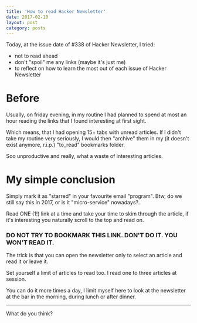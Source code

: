 ```yaml
---
title: 'How to read Hacker Newsletter'
date: 2017-02-10
layout: post
category: posts
---
```


Today, at the issue date of #338 of Hacker Newsletter, I tried:

- not to read ahead
- don't "spoil" me any links (maybe it's just me)
- to reflect on how to learn the most out of each issue of Hacker Newsletter

# Before

Usually, on friday evening, in my routine I had planned to spend at most an hour reading the links that I found interesting at first sight.

Which means, that I had opening 15+ tabs with unread articles.
If I didn't take my routine very seriously, I would then "archive" them in my (it doesn't exist anymore, r.i.p.) "to_read" bookmarks folder.

Soo unproductive and really, what a waste of interesting articles.

# My simple conclusion

Simply mark it as "starred" in your favourite email "program". Btw, do we still say this in 2017, or is it "micro-service" nowadays?.

Read ONE (1!) link at a time and take your time to skim through the article, if it's interesting you naturally scroll to the top and read on.

### DO NOT TRY TO BOOKMARK THIS LINK. DON'T DO IT. YOU WON'T READ IT.

The trick is that you can open the newsletter only to select an article and read it or leave it.

Set yourself a limit of articles to read too. I read one to three articles at session.

You can do it more times a day, I limit myself here to look at the newsletter at the bar in the morning, during lunch or after dinner.

---

What do you think?
